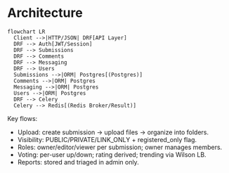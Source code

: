 # Architecture

```mermaid
flowchart LR
  Client -->|HTTP/JSON| DRF[API Layer]
  DRF --> Auth[JWT/Session]
  DRF --> Submissions
  DRF --> Comments
  DRF --> Messaging
  DRF --> Users
  Submissions -->|ORM| Postgres[(Postgres)]
  Comments -->|ORM| Postgres
  Messaging -->|ORM| Postgres
  Users -->|ORM| Postgres
  DRF --> Celery
  Celery --> Redis[(Redis Broker/Result)]
```

Key flows:
- Upload: create submission -> upload files -> organize into folders.
- Visibility: PUBLIC/PRIVATE/LINK_ONLY + registered_only flag.
- Roles: owner/editor/viewer per submission; owner manages members.
- Voting: per-user up/down; rating derived; trending via Wilson LB.
- Reports: stored and triaged in admin only.
